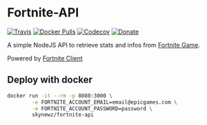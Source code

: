 # Fortnite-API

[![Travis](https://img.shields.io/travis/SkYNewZ/fortnite-api.svg?style=for-the-badge&logo=travis)](https://travis-ci.org/SkYNewZ/fornite-api)
[![Docker Pulls](https://img.shields.io/docker/pulls/skynewz/fortnite-api.svg?style=for-the-badge&logo=docker)](https://hub.docker.com/r/skynewz/fortnite-api/)
[![Codecov](https://img.shields.io/codecov/c/github/SkYNewZ/fortnite-api/master.svg?style=for-the-badge)](https://codecov.io/gh/SkYNewZ/fortnite-api)
[![Donate](https://img.shields.io/badge/Donate-Playpal-blue.svg?style=for-the-badge&logo=paypal)](https://www.paypal.me/QLemaire/2)

A simple NodeJS API to retrieve stats and infos from [Fortnite Game](https://www.epicgames.com/fortnite/fr/home).

Powered by [Fortnite Client](https://github.com/weeco/fortnite-client)

## Deploy with docker

```bash
docker run -it --rm -p 8080:3000 \
        -e FORTNITE_ACCOUNT_EMAIL=email@epicgames.com \
        -e FORTNITE_ACCOUNT_PASSWORD=password \
        skynewz/fortnite-api
```